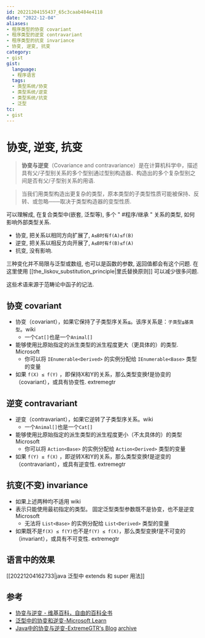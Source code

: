 ```yaml
---
id: 20221204155437_65c3caab484e4118
date: "2022-12-04"
aliases:
- 程序类型的协变 covariant
- 程序类型的逆变 contravariant
- 程序类型的抗变 invariance
- 协变, 逆变, 抗变
category:
- gist
gist:
  language:
  - 程序语言
  tags:
  - 类型系统/协变
  - 类型系统/逆变
  - 类型系统/抗变
  - 泛型
tc:
- gist
---
```


# 协变, 逆变, 抗变

> **协变与逆变**（Covariance and contravariance）是在计算机科学中，描述具有父/子型别关系的多个型别通过型别构造器、构造出的多个复杂型别之间是否有父/子型别关系的用语.

> 当我们用类型构造出更复杂的类型，原本类型的子类型性质可能被保持、反转、或忽略───取决于类型构造器的变型性质.

可以理解成, 在复合类型中(嵌套, 泛型等), 多个 " #程序/继承 " 关系的类型, 如何影响外部类型关系.

* 协变, 把关系以相同方向扩展了, `A≤B时有f(A)≤f(B)`
* 逆变, 把关系以相反方向开展了, `A≤B时有f(B)≤f(A)`
* 抗变, 没有影响.

三种变化并不局限与泛型或数组, 也可以是函数的参数, 返回值都会有这个问题.
在这里使用 [[the_liskov_substitution_principle|里氏替换原则]] 可以减少很多问题.

这些术语来源于范畴论中函子的记法.

## 协变 covariant

* 协变（covariant），如果它保持了子类型序关系`≦`。该序关系是：`子类型≦基类型`。wiki
    * 一个`Cat[]`也是一个`Animal[]`
* 能够使用比原始指定的派生类型的派生程度更大（更具体的）的类型. Microsoft
    * 你可以将 `IEnumerable<Derived>` 的实例分配给 `IEnumerable<Base>` 类型的变量
* 如果 `f(X) ≤ f(Y)` ，即保持X和Y的关系，那么类型变换f是协变的（covariant），或具有协变性. extremegtr

## 逆变 contravariant

* 逆变（contravariant），如果它逆转了子类型序关系。wiki
    * 一个`Animal[]`也是一个`Cat[]`
* 能够使用比原始指定的派生类型的派生程度更小（不太具体的）的类型 Microsoft
    * 你可以将 `Action<Base>` 的实例分配给 `Action<Derived>` 类型的变量
* 如果 `f(Y) ≤ f(X)` ，即逆转X和Y的关系，那么类型变换f是逆变的（contravariant），或具有逆变性. extremegtr

## 抗变(不变) invariance

* 如果上述两种均不适用 wiki
* 表示只能使用最初指定的类型。 固定泛型类型参数既不是协变，也不是逆变 Microsoft
    * 无法将 `List<Base>` 的实例分配给 `List<Derived>` 类型的变量
* 如果既不是`f(X) ≤ f(Y)`也不是`f(Y) ≤ f(X)`，那么类型变换f是不可变的（invariant），或具有不可变性. extremegtr

## 语言中的效果

[[20221204162733|java 泛型中 extends 和 super 用法]]



## 参考

* [协变与逆变 - 维基百科，自由的百科全书](https://zh.wikipedia.org/wiki/%E5%8D%8F%E5%8F%98%E4%B8%8E%E9%80%86%E5%8F%98)
* [泛型中的协变和逆变-Microsoft Learn](https://learn.microsoft.com/zh-cn/dotnet/standard/generics/covariance-and-contravariance)
* [Java中的协变与逆变-ExtremeGTR's Blog](https://extremegtr.github.io/2016/07/11/Covariance-And-Contravariance-In-Java/) [archive](https://web.archive.org/web/20200920102915/https://extremegtr.github.io/2016/07/11/Covariance-And-Contravariance-In-Java/)
